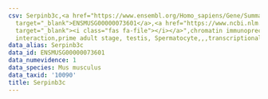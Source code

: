 ```yaml
---
csv: Serpinb3c,<a href="https://www.ensembl.org/Homo_sapiens/Gene/Summary?db=core;g=ENSMUSG00000073601"
  target="_blank">ENSMUSG00000073601</a>,<a href="https://www.ncbi.nlm.nih.gov/pubmed/25450459"
  target="_blank"><i class="fas fa-file"></i></a>",chromatin immunoprecipitation assay,direct
  interaction,prime adult stage, testis, Spermatocyte,,,transcriptional regulation,
data_alias: Serpinb3c
data_id: ENSMUSG00000073601
data_numevidence: 1
data_species: Mus musculus
data_taxid: '10090'
title: Serpinb3c
---
```

